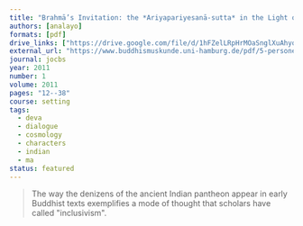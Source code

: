 ```yaml
---
title: "Brahmā’s Invitation: the *Ariyapariyesanā-sutta* in the Light of its *Madhyama-āgama* Parallel"
authors: [analayo]
formats: [pdf]
drive_links: ["https://drive.google.com/file/d/1hFZelLRpHrMOaSnglXuAhyqXUzlIX9_9/view?usp=drivesdk"]
external_url: "https://www.buddhismuskunde.uni-hamburg.de/pdf/5-personen/analayo/brahma-invitation.pdf"
journal: jocbs
year: 2011
number: 1
volume: 2011
pages: "12--38"
course: setting
tags:
  - deva
  - dialogue
  - cosmology
  - characters
  - indian
  - ma
status: featured
---
```


> The way the denizens of the ancient Indian pantheon appear in early Buddhist texts exemplifies a mode of thought that scholars have called "inclusivism".
